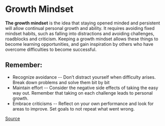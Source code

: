 # Growth Mindset
**The growth mindset** is the idea that staying opened minded and persistent will allow continual personal growth and ability. It requires avoiding fixed mindset habits, such as falling into distractions and avoiding challenges, roadblocks and criticism. Keeping a growth mindset allows these things to become learning opportunities, and gain inspiration by others who have overcome difficulties to become successful. 

## Remember:
- Recognize avoidance
-- Don’t distract yourself when difficulty arises. Break down problems and solve them bit by bit
- Maintain effort
-- Consider the negative side effects of taking the easy way out. Remember that taking on each challenge leads to personal growth.
- Embrace criticisms 
-- Reflect on your own performance and look for areas to improve. Set goals to not repeat what went wrong.

[Source](https://www.atlassian.com/blog/inside-atlassian/growth-mindset)
